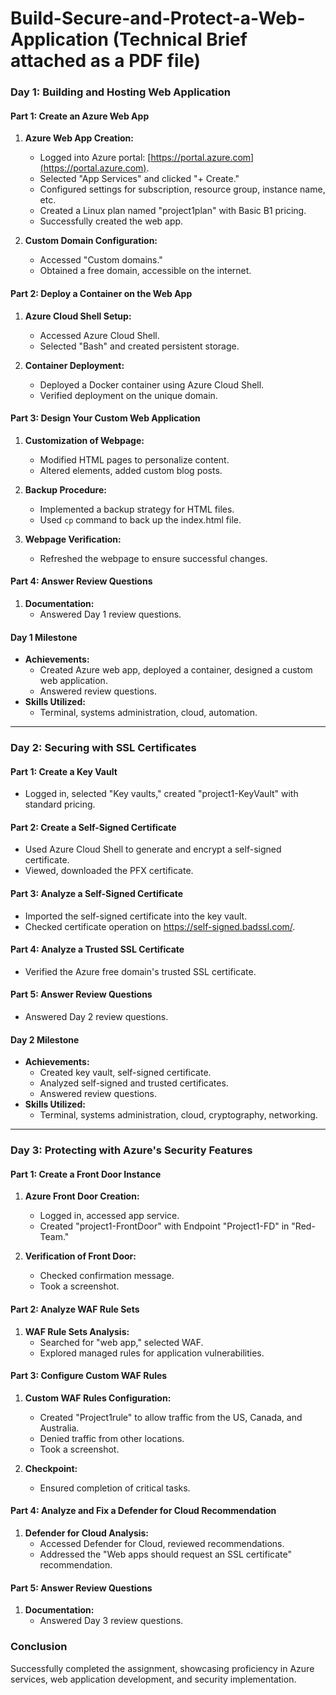 # Build-Secure-and-Protect-a-Web-Application (Technical Brief attached as a PDF file)

### Day 1: Building and Hosting Web Application

#### Part 1: Create an Azure Web App
1. **Azure Web App Creation:**
   - Logged into Azure portal: [https://portal.azure.com](https://portal.azure.com).
   - Selected "App Services" and clicked "+ Create."
   - Configured settings for subscription, resource group, instance name, etc.
   - Created a Linux plan named "project1plan" with Basic B1 pricing.
   - Successfully created the web app.

2. **Custom Domain Configuration:**
   - Accessed "Custom domains."
   - Obtained a free domain, accessible on the internet.

#### Part 2: Deploy a Container on the Web App
1. **Azure Cloud Shell Setup:**
   - Accessed Azure Cloud Shell.
   - Selected "Bash" and created persistent storage.

2. **Container Deployment:**
   - Deployed a Docker container using Azure Cloud Shell.
   - Verified deployment on the unique domain.

#### Part 3: Design Your Custom Web Application
1. **Customization of Webpage:**
   - Modified HTML pages to personalize content.
   - Altered elements, added custom blog posts.

2. **Backup Procedure:**
   - Implemented a backup strategy for HTML files.
   - Used `cp` command to back up the index.html file.

3. **Webpage Verification:**
   - Refreshed the webpage to ensure successful changes.

#### Part 4: Answer Review Questions
1. **Documentation:**
   - Answered Day 1 review questions.

#### Day 1 Milestone
- **Achievements:**
   - Created Azure web app, deployed a container, designed a custom web application.
   - Answered review questions.
- **Skills Utilized:**
   - Terminal, systems administration, cloud, automation.

---

### Day 2: Securing with SSL Certificates

#### Part 1: Create a Key Vault
- Logged in, selected "Key vaults," created "project1-KeyVault" with standard pricing.
  
#### Part 2: Create a Self-Signed Certificate
- Used Azure Cloud Shell to generate and encrypt a self-signed certificate.
- Viewed, downloaded the PFX certificate.

#### Part 3: Analyze a Self-Signed Certificate
- Imported the self-signed certificate into the key vault.
- Checked certificate operation on https://self-signed.badssl.com/.

#### Part 4: Analyze a Trusted SSL Certificate
- Verified the Azure free domain's trusted SSL certificate.

#### Part 5: Answer Review Questions
- Answered Day 2 review questions.

#### Day 2 Milestone
- **Achievements:**
   - Created key vault, self-signed certificate.
   - Analyzed self-signed and trusted certificates.
   - Answered review questions.
- **Skills Utilized:**
   - Terminal, systems administration, cloud, cryptography, networking.

---

### Day 3: Protecting with Azure's Security Features

#### Part 1: Create a Front Door Instance
1. **Azure Front Door Creation:**
   - Logged in, accessed app service.
   - Created "project1-FrontDoor" with Endpoint "Project1-FD" in "Red-Team."

2. **Verification of Front Door:**
   - Checked confirmation message.
   - Took a screenshot.

#### Part 2: Analyze WAF Rule Sets
1. **WAF Rule Sets Analysis:**
   - Searched for "web app," selected WAF.
   - Explored managed rules for application vulnerabilities.

#### Part 3: Configure Custom WAF Rules
1. **Custom WAF Rules Configuration:**
   - Created "Project1rule" to allow traffic from the US, Canada, and Australia.
   - Denied traffic from other locations.
   - Took a screenshot.

2. **Checkpoint:**
   - Ensured completion of critical tasks.

#### Part 4: Analyze and Fix a Defender for Cloud Recommendation
1. **Defender for Cloud Analysis:**
   - Accessed Defender for Cloud, reviewed recommendations.
   - Addressed the "Web apps should request an SSL certificate" recommendation.

#### Part 5: Answer Review Questions
1. **Documentation:**
   - Answered Day 3 review questions.

### Conclusion
Successfully completed the assignment, showcasing proficiency in Azure services, web application development, and security implementation.
